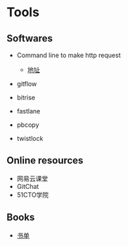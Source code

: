 # Tools

## Softwares

- Command line to make http request
  - [地址](https://httpie.org/#installation)
- gitflow
- bitrise
- fastlane
- pbcopy

- twistlock

## Online resources

- 网易云课堂
- GitChat
- 51CTO学院

## Books

- [书单](https://www.zhihu.com/question/19940797/answer/76176575)
